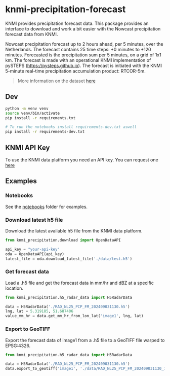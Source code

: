 # knmi-precipitation-forecast

KNMI provides precipitation forecast data. This package provides an interface to download and work a bit easier with the Nowcast precipitation forecast data from KNMI.

Nowcast precipitation forecast up to 2 hours ahead, per 5 minutes, over the Netherlands. The forecast contains 25 time steps: +0 minutes to +120 minutes. Forecasted is the precipitation sum per 5 minutes, on a grid of 1x1 km. The forecast is made with an operational KNMI implementation of pySTEPS (https://pysteps.github.io). The forecast is initiated with the KNMI 5-minute real-time precipitation accumulation product: RTCOR-5m.

> More information on the dataset [here](https://dataplatform.knmi.nl/dataset/radar-forecast-2-0)

## Dev

```sh
python -m venv venv
source venv/bin/activate
pip install -r requirements.txt

# To run the notebooks install requirements-dev.txt aswell
pip install -r requirements-dev.txt
```

## KNMI API Key

To use the KNMI data platform you need an API key. You can request one [here](https://developer.dataplatform.knmi.nl/)

## Examples

### Notebooks

See the [notebooks](notebooks) folder for examples.

### Download latest h5 file

Download the latest available h5 file from the KNMI data platform.

```python
from knmi_precipitation.download import OpenDataAPI

api_key = "your-api-key"
oda = OpenDataAPI(api_key)
latest_file = oda.download_latest_file('./data/test.h5')
```

### Get forecast data

Load a .h5 file and get the forecast data in mm/hr and dBZ at a specific location.

```python
from knmi_precipitation.h5_radar_data import H5RadarData

data = H5RadarData('./RAD_NL25_PCP_FM_202409031130.h5')
lng, lat = 5.319185, 51.687406
value_mm_hr = data.get_mm_hr_from_lon_lat('image1', lng, lat)
```

### Export to GeoTIFF

Export the forecast data of image1 from a .h5 file to a GeoTIFF file warped to EPSG:4326.

```python
from knmi_precipitation.h5_radar_data import H5RadarData

data = H5RadarData('./RAD_NL25_PCP_FM_202409031130.h5')
data.export_to_geotiff('image1', './data/RAD_NL25_PCP_FM_202409031130_1.tif')
```

